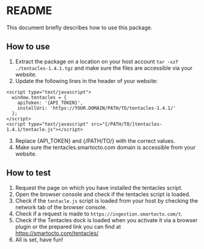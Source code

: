 # README
This document briefly describes how to use this package.

## How to use
1. Extract the package on a location on your host account `tar -xzf ./tentacles-1.4.1.tgz` and make sure the files are accessible via your website.
2. Update the following lines in the header of your website:
```
<script type="text/javascript">
  window.tentacles = {
    apiToken: '{API_TOKEN}',
    installUri: 'https://YOUR.DOMAIN/PATH/TO/tentacles-1.4.1/'
  };
</script>
<script type="text/javascript" src="{/PATH/TO/}tentacles-1.4.1/tentacle.js"></script>
```
3. Replace {API_TOKEN} and {/PATH/TO/} with the correct values.
4. Make sure the tentacles.smartocto.com domain is accessible from your website.


## How to test
1. Request the page on which you have installed the tentacles script.
2. Open the browser console and check if the tentacles script is loaded.
3. Check if the `tentacle.js` script is loaded from your host by checking the network tab of the browser console.
4. Check if a request is made to `https://ingestion.smartocto.com/t`.
5. Check if the Tentacles dock is loaded when you activate it via a browser plugin or the prepared link you can find at https://smartocto.com/tentacles/
6. All is set, have fun!
